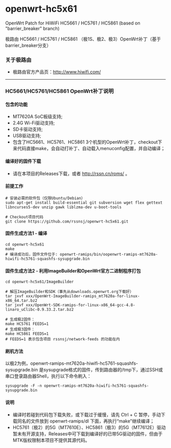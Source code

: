 openwrt-hc5x61
==============

OpenWrt Patch for HiWiFi HC5661 / HC5761 / HC5861 (based on "barrier_breaker" branch)

极路由 HC5661 / HC5761 / HC5861 （极1S、极2、极3）OpenWrt补丁（基于barrier_breaker分支）

### 关于极路由
* 极路由官方产品页：http://www.hiwifi.com/

-------

### HC5661/HC5761/HC5861 OpenWrt补丁说明

#### 包含的功能
* MT7620A SoC板级支持;
* 2.4G Wi-Fi驱动支持;
* SD卡驱动支持;
* USB驱动支持;
* 包含了HC5661、HC5761、HC5861 3个机型的OpenWrt补丁，checkout下来代码直接make，会自动打补丁、自动载入menuconfig配置，并自动编译；

#### 编译好的固件下载
* 请在本项目的Releases下载，或者 http://rssn.cn/roms/ 。

#### 前提工作

    # 安装必需的软件包（仅限Ubuntu/Debian）
    sudo apt-get install build-essential git subversion wget flex gettext libncurses5-dev unzip gawk liblzma-dev u-boot-tools
      
    # Checkout项目代码
    git clone https://github.com/rssnsj/openwrt-hc5x61.git

#### 固件生成方法1 - 编译

    cd openwrt-hc5x61
    make
    # 编译成功后，固件文件位于: openwrt-ramips/bin/oopenwrt-ramips-mt7620a-hiwifi-hc5761-squashfs-sysupgrade.bin

#### 固件生成方法2 - 利用ImageBuilder和OpenWrt官方二进制程序打包

    cd openwrt-hc5x61/ImageBuilder
      
    # 解压ImageBuilder和SDK（事先从downloads.openwrt.org下载好）
    tar jxvf xxx/OpenWrt-ImageBuilder-ramips_mt7620a-for-linux-x86_64.tar.bz2
    tar jxvf xxx/OpenWrt-SDK-ramips-for-linux-x86_64-gcc-4.8-linaro_uClibc-0.9.33.2.tar.bz2
      
    # 生成极2固件：
    make HC5761 FEEDS=1
    # 生成极3固件：
    make HC5861 FEEDS=1
    # FEEDS=1 表示包含项目 rssnsj/network-feeds 的功能在内

#### 刷机方法
  以极2为例，openwrt-ramips-mt7620a-hiwifi-hc5761-squashfs-sysupgrade.bin 是sysupgrade格式的固件，传到路由器的/tmp下，通过SSH或串口登录路由器Shell，执行以下命令刷入：

    sysupgrade -F -n openwrt-ramips-mt7620a-hiwifi-hc5761-squashfs-sysupgrade.bin

#### 说明
* 编译时若碰到代码包下载失败，或下载过于缓慢，请先 Ctrl + C 暂停，手动下载同名的文件放到 openwrt-ramips/dl 下面，再执行“make”继续编译；
* HC5761（极2）的5G（MT7610E）、HC5861（极3）的5G（MT7612E）驱动暂未有开源支持，Releases中可下载到编译好的已带5G驱动的固件，但由于MTK版权限制本项目不提供其源代码。


